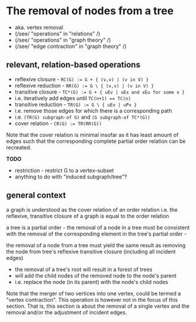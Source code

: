 
<!-- ======================================================================= -->
# The removal of nodes from a tree

* aka. vertex removal
* (/see/ "operations" in "relations" /)
* (/see/ "operations" in "graph theory" /)
* (/see/ "edge contraction" in "graph theory" /)

<!-- ======================================================================= -->
## relevant, relation-based operations

* reflexive closure - `RC(G) := G + { (v,v) | (v in V) }`
* reflexive reduction - `RR(G) := G \ { (v,v) | (v in V) }`
* transitive closure - `TC*(G) := G + { uEv | uEx and xEu for some x }`
* i.e. iteratively add edges until `TC(n+1) == TC(n)`
* transitive reduction - `TR(G) := G \ { uEv | uPv }`
* i.e. remove those edges for which there is a corresponding path
* i.e. `(TR(G) subgraph-of G)` and `(G subgraph-of TC*(G))`
* cover relation - `CR(G) := TR(RR(G))`

Note that the cover relation is minimal insofar as it has least amount of edges
such that the corresponding complete partial order relation can be recreated.

**TODO**

* restriction - restrict G to a vertex-subset
* anything to do with "induced subgraph/tree"?

<!-- ======================================================================= -->
## general context

a graph is understood as the cover relation of an order relation
i.e. the reflexive, transitive closure of a graph is equal to the order relation

a tree is a partial order - the removal of a node in a tree must be consistent
with the removal of the corresponding element in the tree's partial order -

the removal of a node from a tree must yield the same result as removing the
node from tree's reflexive transitive closure (including all incident edges)

* the removal of a tree's root will result in a forest of trees
* will add the child nodes of the removed node to the node's parent
* i.e. replace the node (in its parent) with the node's child nodes

<!-- ======================================================================= -->

Note that the merger of two vertices into one vertex, could be termed a "vertex
contraction". This operation is however not in the focus of this section. That
is, this section is about the removal of a single vertex and the removal and/or
the adjustment of incident edges.

